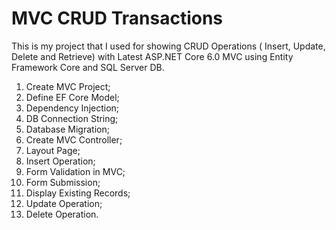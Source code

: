 # MVC CRUD Transactions

This is my project that I used for showing CRUD Operations ( Insert, Update, Delete and Retrieve) with Latest ASP.NET Core 6.0 MVC using Entity Framework Core and SQL Server DB.

1. Create MVC Project;
2. Define EF Core Model;
3. Dependency Injection;
4. DB Connection String;
5. Database Migration;
6. Create MVC Controller;
7. Layout Page;
8. Insert Operation;
9. Form Validation in MVC;
10. Form Submission;
11. Display Existing Records;
12. Update Operation;
13. Delete Operation.
